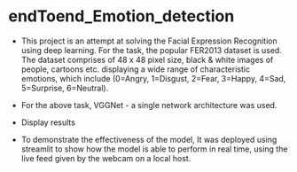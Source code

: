 # endToend_Emotion_detection

* This project is an attempt at solving the Facial Expression Recognition using deep learning. For the task, the popular FER2013 dataset is used. The dataset comprises of 48 x 48 pixel size, black & white images of people, cartoons etc. displaying a wide range of characteristic emotions, which include (0=Angry, 1=Disgust, 2=Fear, 3=Happy, 4=Sad, 5=Surprise, 6=Neutral).

* For the above task, VGGNet - a single network architecture was used. 

* Display results

* To demonstrate the effectiveness of the model, It was deployed using streamlit to show how the model is able to perform in real time, using the live feed given by the webcam on a local host.
